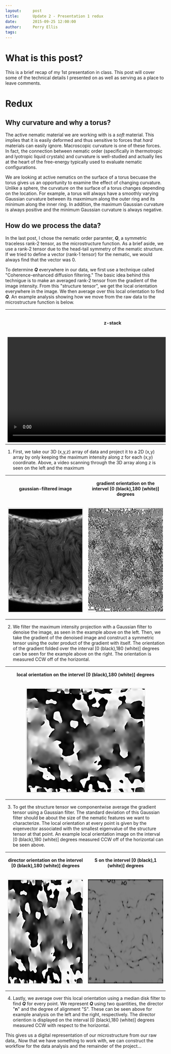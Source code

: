 ```yaml
---
layout:     post
title:      Update 2 - Presentation 1 redux
date:       2015-09-25 12:00:00
author:     Perry Ellis
tags: 	
---
```


<!-- Start Writing Below in Markdown -->

# What is this post?
This is a brief recap of my 1st presentation in class. This post will cover some of the technical details I presented on as well as serving as a place to leave comments.

# Redux

## Why curvature and why a torus?
The active nematic material we are working with is a *soft* material. This implies that it is easily deformed and thus sensitive to forces that *hard* materials can easily ignore.  Macroscopic curvature is one of these forces. In fact, the connection between nematic order (specifically in thermotropic and lyotropic liquid crystals) and curvature is well-studied and actually lies at the heart of the free-energy typically used to evaluate nematic configurations.

We are looking at active nematics on the surface of a torus becuase the torus gives us an opportunity to examine the effect of changing curvature.  Unlike a sphere, the curvature on the surface of a torus changes depending on the location. For example, a torus will always have a smoothly varying Gaussian curvature between its maxmimum along the outer ring and its minimum along the inner ring. In addition, the maximum Gaussian curvature is always positive and the minimum Gaussian curvature is always negative.

## How do we process the data?
In the last post, I chose the nematic order paramter, ***Q***, a symmetric traceless rank-2 tensor, as the microstructure function.  As a brief aside, we use a rank-2 tensor due to the head-tail symmetry of the nematic structure. If we tried to define a vector (rank-1 tensor) for the nematic, we would always find that the vector was 0. 

To determine ***Q*** everywhere in our data, we first use a technique called "Coherence-enhanced diffusion filtering." The basic idea behind this technigue is to make an averaged rank-2 tensor from the gradient of the image intensity. From this "structure tensor", we get the local orientation everywhere in the image. We then average over this local orientation to find ***Q***. An example analysis showing how we move from the raw data to the microstructure function is below.

<!-- Here is a table with some video and a picture-->
<table>
	<tr>
		<td width="50%" align="center">
			<p>
			<b>z-stack</b>
			</p>
		</td>				
		<td width="50%" align="center">
			<p>
			<b>maximum intensity projection</b>
			</p>
		</td>				
	</tr>
	<tr>
		<td width="50%" align="center">
			<video height="330" id="video" controls='controls'>
				<source src="/MIC-Active-Nematics-Torus/img/post1/zstack_scan.mp4" type="video/mp4">
				<source src="/MIC-Active-Nematics-Torus/img/post1/zstack_scan.webm" type="video/webm">
				Your browser doesn't seem to support the video tag.
			</video>
		</td>				
		<td width="50%" align="center">
			<img src="/MIC-Active-Nematics-Torus/img/post3/MAX_D3_0001.jpg" height="330">	
		</td>				
	</tr>
</table>

1. First, we take our 3D (x,y,z) array of data and project it to a 2D (x,y) array by only keeping the maximum intensity along z for each (x,y) coordinate. Above, a video scanning through the 3D array along z is seen on the left and the maximum 

<!-- Here is a table with some pictures-->
<table>
	<tr>
		<td width="50%" align="center">
			<p>
			<b>gaussian-filtered image</b>
			</p>
		</td>				
		<td width="50%" align="center">
			<p>
			<b>gradient orientation on the intervel [0 (black),180 (white)] degrees</b>
			</p>
		</td>				
	</tr>
	<tr>
		<td width="50%" align="center">
			<p align="center">
				<img src="../img/post3/im_Gauss.PNG" height="330">	
			</p>
		</td>				
		<td width="50%" align="center">
			<p align="center">
				<img src="../img/post3/im_Grad.PNG" height="330">	
			</p>
		</td>				
	</tr>
</table>


2. We filter the maximum intensity projection with a Gaussian filter to denoise the image, as seen in the example above on the left. Then, we take the gradient of the denoised image and construct a symmetric tensor using the outer product of the gradient with itself. The orientation of the gradient folded over the interval [0 (black),180 (white)] degrees can be seen for the example above on the right.  The orientation is measured CCW off of the horizontal.


<!-- Here is a table a picture-->
<table>
	<tr>
		<td width="50%" align="center">
			<p>
			<b>local orientation on the intervel [0 (black),180 (white)] degrees</b>
			</p>
		</td>					
	</tr>
	<tr>			
		<td width="50%" align="center">
			<p align="center">
				<img src="../img/post3/im_St.PNG" height="330">	
			</p>
		</td>				
	</tr>
</table>

 3. To get the structure tensor we componentwise average the gradient tensor using a Gaussian filter.  The standard deviation of this Gaussian filter should be about the size of the nematic features we want to characterize. The local orientation at every point is given by the eiqenvector associated with the smallest eigenvalue of the structure tensor at that point. An example local orientation image on the interval [0 (black),180 (white)] degrees measured CCW off of the horizontal can be seen above.

<!-- Here is a table with some pictures-->
<table>
	<tr>
		<td width="50%" align="center">
			<p>
			<b>director orientation on the intervel [0 (black),180 (white)] degrees</b>
			</p>
		</td>				
		<td width="50%" align="center">
			<p>
			<b> S on the intervel [0 (black),1 (white)] degrees</b>
			</p>
		</td>				
	</tr>
	<tr>
		<td width="50%" align="center">
			<p align="center">
				<img src="../img/post3/im_Dir.PNG" height="330">	
			</p>
		</td>				
		<td width="50%" align="center">
			<p align="center">
				<img src="../img/post3/im_S.PNG" height="330">	
			</p>
		</td>				
	</tr>
</table>

 4. Lastly, we average over this local orientation using a median disk filter to find ***Q*** for every point. We represent ***Q*** using two quantities, the director "**n**" and the degree of alignment "S". These can be seen above for example analysis on the left and the right, respectively.  The director oriention is displayed on the interval [0 (black),180 (white)] degrees measured CCW with respect to the horizontal. 

 This gives us a digital representation of our microstructure from our raw data,. Now that we have something to work with, we can construct the workflow for the data analysis and the remainder of the project...









